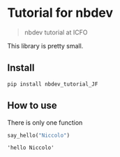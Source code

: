 # Tutorial for nbdev
> nbdev tutorial at ICFO


This library is pretty small.

## Install

`pip install nbdev_tutorial_JF`

## How to use

There is only one function

```python
say_hello("Niccolo")
```




    'hello Niccolo'


